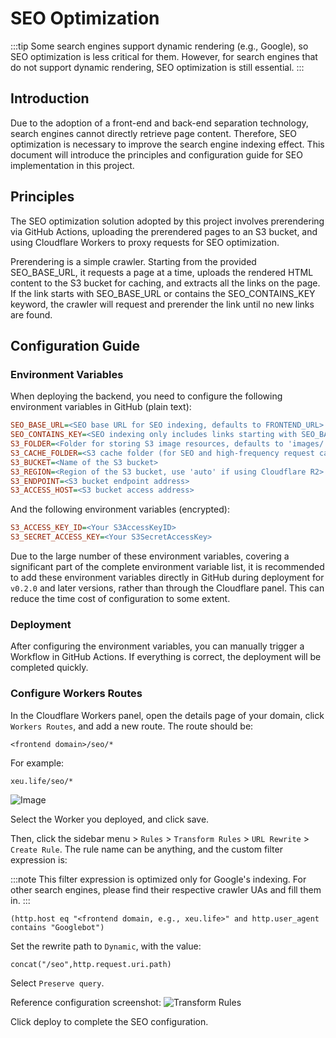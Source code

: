 # SEO Optimization
:::tip
Some search engines support dynamic rendering (e.g., Google), so SEO optimization is less critical for them. However, for search engines that do not support dynamic rendering, SEO optimization is still essential.
:::

## Introduction
Due to the adoption of a front-end and back-end separation technology, search engines cannot directly retrieve page content. Therefore, SEO optimization is necessary to improve the search engine indexing effect. This document will introduce the principles and configuration guide for SEO implementation in this project.

## Principles
The SEO optimization solution adopted by this project involves prerendering via GitHub Actions, uploading the prerendered pages to an S3 bucket, and using Cloudflare Workers to proxy requests for SEO optimization.

Prerendering is a simple crawler. Starting from the provided SEO_BASE_URL, it requests a page at a time, uploads the rendered HTML content to the S3 bucket for caching, and extracts all the links on the page. If the link starts with SEO_BASE_URL or contains the SEO_CONTAINS_KEY keyword, the crawler will request and prerender the link until no new links are found.

## Configuration Guide
### Environment Variables
When deploying the backend, you need to configure the following environment variables in GitHub (plain text):
```ini
SEO_BASE_URL=<SEO base URL for SEO indexing, defaults to FRONTEND_URL>
SEO_CONTAINS_KEY=<SEO indexing only includes links starting with SEO_BASE_URL or containing the SEO_CONTAINS_KEY keyword, defaults to empty>
S3_FOLDER=<Folder for storing S3 image resources, defaults to 'images/'>
S3_CACHE_FOLDER=<S3 cache folder (for SEO and high-frequency request caching), defaults to 'cache/'>
S3_BUCKET=<Name of the S3 bucket>
S3_REGION=<Region of the S3 bucket, use 'auto' if using Cloudflare R2>
S3_ENDPOINT=<S3 bucket endpoint address>
S3_ACCESS_HOST=<S3 bucket access address>
```

And the following environment variables (encrypted):
```ini
S3_ACCESS_KEY_ID=<Your S3AccessKeyID>
S3_SECRET_ACCESS_KEY=<Your S3SecretAccessKey>
```

Due to the large number of these environment variables, covering a significant part of the complete environment variable list, it is recommended to add these environment variables directly in GitHub during deployment for `v0.2.0` and later versions, rather than through the Cloudflare panel. This can reduce the time cost of configuration to some extent.

### Deployment
After configuring the environment variables, you can manually trigger a Workflow in GitHub Actions. If everything is correct, the deployment will be completed quickly.

### Configure Workers Routes
In the Cloudflare Workers panel, open the details page of your domain, click `Workers Routes`, and add a new route. The route should be:
```
<frontend domain>/seo/*
```
For example:
```
xeu.life/seo/*
```
![Image](https://github.com/OXeu/Rin/assets/36541432/ed0ecc72-f61f-4460-8ede-4475ca54ffcb)

Select the Worker you deployed, and click save.

Then, click the sidebar menu > `Rules` > `Transform Rules` > `URL Rewrite` > `Create Rule`. The rule name can be anything, and the custom filter expression is:

:::note
This filter expression is optimized only for Google's indexing. For other search engines, please find their respective crawler UAs and fill them in.
:::

```
(http.host eq "<frontend domain, e.g., xeu.life>" and http.user_agent contains "Googlebot")
```
Set the rewrite path to `Dynamic`, with the value:
```
concat("/seo",http.request.uri.path)
```
Select `Preserve query`.

Reference configuration screenshot:
![Transform Rules](https://github.com/OXeu/Rin/assets/36541432/657e9546-1dc0-4390-9bfc-5d3eb725e792)

Click deploy to complete the SEO configuration.